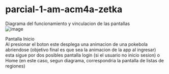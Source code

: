 # parcial-1-am-acm4a-zetka

Diagrama del funcionamiento y vinculacion de las pantallas                                                                                           
![image](https://github.com/emanuel004/parcial-1-am-acm4a-zetka/assets/71942461/ad26fdf7-2d81-4d09-9a76-d5f34276c850)


Pantalla Inicio                                                                                                        
Al presionar el boton este desplega una animacion de una pokebola abriendose (objetivo final es que sea la animacion de la app al ingresar)
esta sigue por dos posibles pantalla login (si el usuario no inicio sesion) o Home (en este caso, segun diagrama, correspondria la pantalla
de listas de regiones)
